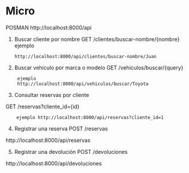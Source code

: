 
 
 # Micro


 POSMAN http://localhost:8000/api

 1. Buscar cliente por nombre
GET /clientes/buscar-nombre/{nombre}
        ejemplo

        http://localhost:8000/api/clientes/buscar-nombre/Juan

2. Buscar vehículo por marca o modelo
 GET /vehiculos/buscar/{query}

        ejemplo
        http://localhost:8000/api/vehiculos/buscar/Toyota
3. Consultar reservas por cliente

GET /reservas?cliente_id={id}

        ejemplo http://localhost:8000/api/reservas?cliente_id=1
4. Registrar una reserva
POST /reservas

http://localhost:8000/api/reservas

5. Registrar una devolución
POST /devoluciones

http://localhost:8000/api/devoluciones
